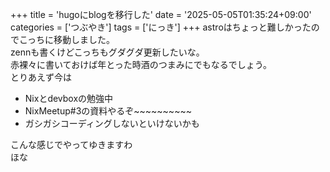 +++
title = 'hugoにblogを移行した'
date = '2025-05-05T01:35:24+09:00'
categories = ['つぶやき']
tags = ['にっき']
+++
astroはちょっと難しかったのでこっちに移動しました。  
zennも書くけどこっちもグダグダ更新したいな。  
赤裸々に書いておけば年とった時酒のつまみにでもなるでしょう。  
とりあえず今は  
- Nixとdevboxの勉強中
- NixMeetup#3の資料やるぞ~~~~~~~~~~
- ガシガシコーディングしないといけないかも
  
こんな感じでやってゆきますわ  
ほな  
